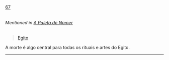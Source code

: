 [67](https://github.com/guilhermeprokisch/ideias/issues/67) 
###### 

 


###### Mentioned in [A Paleta de Namer](A-Paleta-de-Namer)  
 > [Egito](Egito)

A morte é algo central para todas os rituais e artes do Egito.

-------------------------------------------------------------------------------

